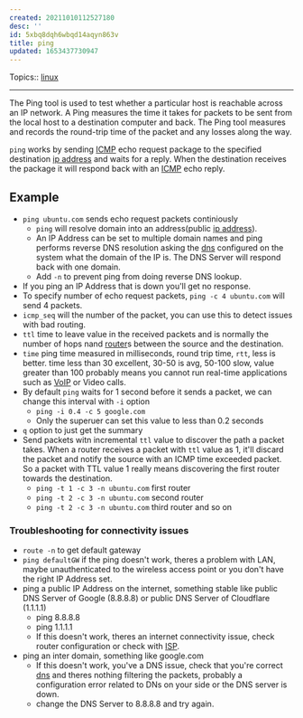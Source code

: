 ```yaml
---
created: 20211010112527180
desc: ''
id: 5xbq8dqh6wbqd14aqyn863v
title: ping
updated: 1653437730947
---
```

   
Topics::  [linux](../topics/linux.md)   
   
   
---   
   
The Ping tool is used to test whether a particular host is reachable across an IP network. A Ping measures the time it takes for packets to be sent from the local host to a destination computer and back. The Ping tool measures and records the round-trip time of the packet and any losses along the way.   
   
`ping` works by sending [ICMP](../devlog/icmp.md) echo request package to the specified destination [ip address](../devlog/ip%20address.md) and waits for a reply. When the destination receives the package it will respond back with an [ICMP](../devlog/icmp.md) echo reply.   
   
## Example   
   
   
- `ping ubuntu.com` sends echo request packets continiously   
  - `ping` will resolve domain into an address(public [ip address](../devlog/ip%20address.md)).   
  - An IP Address can be set to multiple domain names and ping performs reverse DNS resolution asking the [dns](../devlog/dns.md) configured on the system what the domain of the IP is. The DNS Server will respond back with one domain.   
  - Add `-n` to prevent ping from doing reverse DNS lookup.   
- If you ping an IP Address that is down you'll get no response.   
- To specify number of echo request packets, `ping -c 4 ubuntu.com` will send 4 packets.   
- `icmp_seq` will the number of the packet, you can use this to detect issues with bad routing.   
- `ttl` time to leave value in the received packets and is normally the number of hops nand [router](../devlog/router.md)s between the source and the destination.   
- `time` ping time measured in milliseconds, round trip time, `rtt`, less is better. time less than 30 excellent, 30-50 is avg, 50-100 slow, value greater than 100 probably means you cannot run real-time applications such as [VoIP](/not_created.md) or Video calls.   
- By default `ping` waits for 1 second before it sends a packet, we can change this interval with `-i` option   
  - `ping -i 0.4 -c 5 google.com`   
  - Only the superuer can set this value to less than 0.2 seconds   
- `q` option to just get the summary   
- Send packets witn incremental `ttl` value to discover the path a packet takes. When a router receives a packet with `ttl` value as 1, it'll discard the packet and notify the source with an ICMP time exceeded packet. So a packet with TTL value 1 really means discovering the first router towards the destination.   
  - `ping -t 1 -c 3 -n ubuntu.com` first router   
  - `ping -t 2 -c 3 -n ubuntu.com` second router   
  - `ping -t 2 -c 3 -n ubuntu.com` third router and so on   
   
### Troubleshooting for connectivity issues   
   
   
- `route -n` to get default gateway   
- `ping defaultGW` if the ping doesn't work, theres a problem with LAN, maybe unauthenticated to the wireless access point or you don't have the right IP Address set.   
- ping a public IP Address on the internet, something stable like public DNS Server of Google (8.8.8.8) or public DNS Server of Cloudflare (1.1.1.1)   
  - ping 8.8.8.8   
  - ping 1.1.1.1   
  - If this doesn't work, theres an internet connectivity issue, check router configuration or check with [ISP](/not_created.md).   
- ping an inter domain, something like google.com   
  - If this doesn't work, you've a DNS issue, check that you're correct [dns](../devlog/dns.md) and theres nothing filtering the packets, probably a configuration error related to DNs on your side or the DNS server is down.   
  - change the DNS Server to 8.8.8.8 and try again.